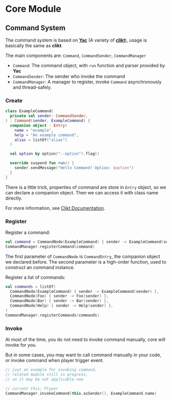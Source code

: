 # Core Module

## Command System

The command system is based on [**Yac**](https://githubfast.com/Colerar/Yac)
(A variety of [**clikt**](https://ajalt.github.io/clikt/)),
usage is basically the same as **clikt**.

The main components are: `Command`, `CommandSender`, `CommandManager`

- `Command`: The command object, with `run` function and parser provided by **Yac**
- `CommandSender`: The sender who invoke the command
- `CommandManager`: A manager to register, invoke `Command` asynchronously and thread-safely.

### Create

```kotlin
class ExampleCommand(
  private val sender: CommandSender,
) : Command(sender, ExampleCommand) {
  companion object : Entry(
    name = "example",
    help = "An example command",
    alias = listOf("alias")
  )

  val option by option("--option").flag()

  override suspend fun run() {
    sender.sendMessage("Hello Command! Option: $option")
  }
}
```

There is a little trick, properties of command are store in `Entry` object,
so we can declare a companion object.
Then we can access it with class name directly.

For more information, see [Clikt Documentation](https://ajalt.github.io/clikt/).

### Register

Register a command:

```kotlin
val command = CommandNode(ExampleCommand) { sender -> ExampleCommand(sender) }
CommandManager.registerCommand(command)
```

The first parameter of `CommandNode` is `CommandEntry`, the companion object we declared before.
The second parameter is a high-order function, used to construct an command instance.

Register a list of commands:

```kotlin
val commands = listOf(
  CommandNode(ExampleCommand) { sender -> ExampleCommand(sender) },
  CommandNode(Foo) { sender -> Foo(sender) },
  CommandNode(Bar) { sender -> Bar(sender) },
  CommandNode(Help) { sender -> Help(sender) },
)
CommandManager.registerCommands(commands)
```

### Invoke

At most of the time, you do not need to invoke command manually, core will invoke for you.

But in some cases, you may want to call command manually in your code, 
or invoke command when player trigger event.

```kotlin
// just an example for invoking command, 
// related module still in progress,
// so it may be not applicable now

// current this: Player
CommandManager.invokeCommand(this.asSender(), ExampleCommand.name)
```
